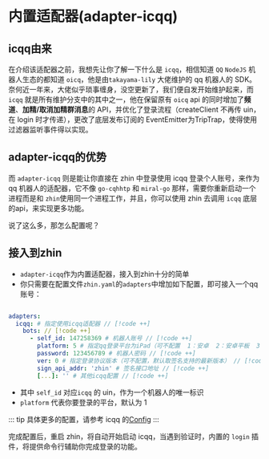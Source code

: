 # 内置适配器(adapter-icqq)

## icqq由来

在介绍该适配器之前，我想先让你了解一下什么是 `icqq`，相信知道 `QQ` `NodeJS` 机器人生态的都知道 `oicq`，他是由`takayama-lily` 大佬维护的 qq 机器人的 SDK。奈何近一年来，大佬似乎琐事缠身，没空更新了，我们便自发开始维护起来，而 `icqq` 就是所有维护分支中的其中之一，他在保留原有 `oicq` api 的同时增加了**频道**、**加精/取消加精群消息**的 API，并优化了登录流程（createClient 不再传 uin，在 login 时才传递），更改了底层发布订阅的 EventEmitter为TripTrap，使得使用过滤器监听事件得以实现。

## adapter-icqq的优势

而 `adapter-icqq` 则是能让你直接在 zhin 中登录使用 icqq 登录个人账号，来作为 qq 机器人的适配器，它不像 `go-cqhhtp` 和 `miral-go` 那样，需要你重新启动一个进程而是和 `zhin`使用同一个进程工作，并且，你可以使用 zhin 去调用 `icqq` 底层的api，来实现更多功能。

说了这么多，那怎么配置呢？

## 接入到zhin

- `adapter-icqq`作为内置适配器，接入到zhin十分的简单
- 你只需要在配置文件`zhin.yaml`的`adapters`中增加如下配置，即可接入一个qq账号：

```yaml

adapters:
  icqq: # 指定使用icqq适配器 // [!code ++]
    bots: // [!code ++]
      - self_id: 147258369 # 机器人账号 // [!code ++]
        platform: 5 # 指定qq登录平台为iPad（可不配置  1：安卓  2：安卓平板  3：手表  4：苹果电脑  5：苹果平板） // [!code ++]
        password: 123456789 # 机器人密码 // [!code ++]
        ver: 0 # 指定登录协议版本（可不配置，默认取签名支持的最新版本） // [!code ++]
        sign_api_addr: 'zhin' # 签名接口地址 // [!code ++]
        [...]: '' # 其他icqq配置 // [!code ++]
```

- 其中 `self_id` 对应`icqq` 的 uin，作为一个机器人的唯一标识
- `platform` 代表你要登录的平台，默认为 1

::: tip
具体更多的配置，请参考 icqq 的[Config](https://icqqjs.github.io/icqq/interfaces/Config.html)
:::

完成配置后，重启 zhin，将自动开始启动 icqq，当遇到验证时，内置的 `login` 插件，将提供命令行辅助你完成登录的功能。
